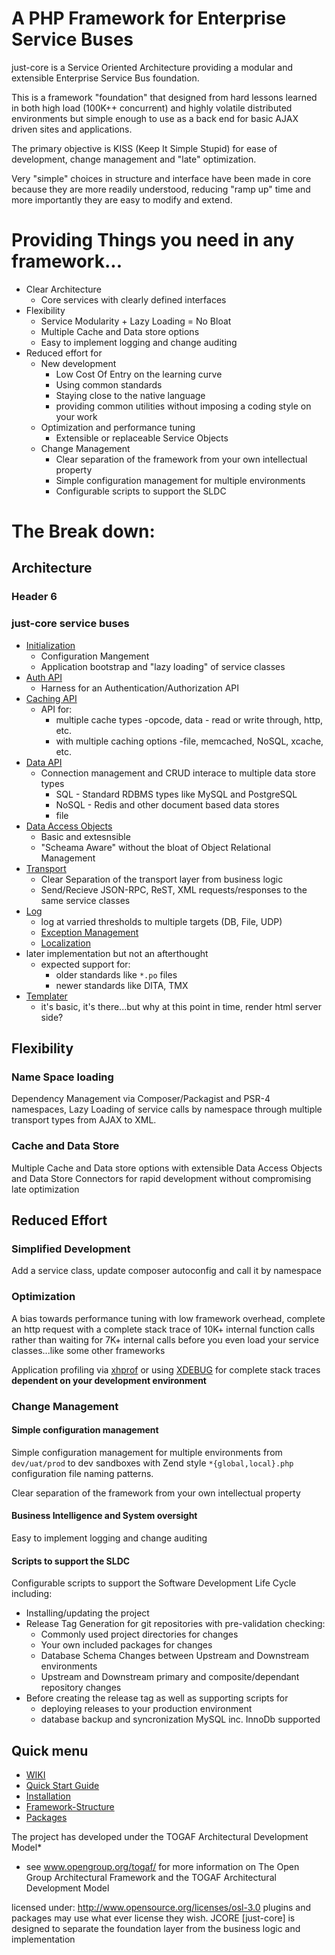 # A PHP Framework for Enterprise Service Buses

just-core is a Service Oriented Architecture providing a modular and extensible Enterprise Service Bus foundation. 

This is a framework "foundation" that designed from hard lessons learned in both high load (100K++ concurrent) 
and highly volatile distributed environments but simple enough to use as a back end for basic AJAX driven sites and applications.

The primary objective is KISS (Keep It Simple Stupid) for ease of development, change management and "late" optimization.

Very "simple" choices in structure and interface have been made in core because they are more readily understood, 
reducing "ramp up" time and more importantly they are easy to modify and extend.


# Providing Things you need in any framework... 
- Clear Architecture
  - Core services with clearly defined interfaces 
- Flexibility 
  - Service Modularity + Lazy Loading = No Bloat
  - Multiple Cache and Data store options
  - Easy to implement logging and change auditing 
- Reduced effort for
  - New development 
    - Low Cost Of Entry on the learning curve 
    - Using common standards
    - Staying close to the native language 
    - providing common utilities without imposing a coding style on your work
  - Optimization and performance tuning 
    - Extensible or replaceable Service Objects 
  - Change Management 
    - Clear separation of the framework from your own intellectual property
    - Simple configuration management for multiple environments
    - Configurable scripts to support the SLDC


	 
	 
	 
# The Break down:

## Architecture
### [](#header-6)Header 6

### just-core service buses

 - [Initialization](https://github.com/CHGLongStone/just-core/wiki/Load)
   - Configuration Mangement
   - Application bootstrap and "lazy loading" of service classes
 - [Auth API](https://github.com/CHGLongStone/just-core/wiki/AUTH)
   - Harness for an Authentication/Authorization API 
 - [Caching API](https://github.com/CHGLongStone/just-core/wiki/Cache) 
    - API for:
      - multiple cache types -opcode, data - read or write through, http, etc. 
      - with multiple caching options -file, memcached, NoSQL, xcache, etc.
 - [Data API](https://github.com/CHGLongStone/just-core/wiki/Data-layer) 
   - Connection management and CRUD interace to multiple data store types
     - SQL - Standard RDBMS types like MySQL and PostgreSQL
     - NoSQL - Redis and other document based data stores 
     - file
  - [Data Access Objects](https://github.com/CHGLongStone/just-core/wiki/DAO)
    - Basic and extesnsible 
    - "Scheama Aware" without the bloat of Object Relational Management
 - [Transport](https://github.com/CHGLongStone/just-core/wiki/Transport)
   - Clear Separation of the transport layer from business logic
   - Send/Recieve JSON-RPC, ReST, XML requests/responses to the same service classes
 - [Log](https://github.com/CHGLongStone/just-core/wiki/Log)
   - log at varried thresholds to multiple targets (DB, File, UDP) 
   - [Exception Management](https://github.com/CHGLongStone/just-core/wiki/Exception)
   - [Localization](https://github.com/CHGLongStone/just-core/wiki/Localization) 
  - later implementation but not an afterthought
    - expected support for: 
      - older standards like `*.po` files
      - newer standards like DITA, TMX 
 - [Templater]()
   - it's basic, it's there...but why at this point in time, render html server side?



## Flexibility

### Name Space loading

Dependency Management via Composer/Packagist and PSR-4 namespaces, Lazy Loading of service calls by namespace 
through multiple transport types from AJAX to XML. 


### Cache and Data Store

Multiple Cache and Data store options with extensible Data Access Objects and Data Store Connectors for rapid development without 
compromising late optimization



## Reduced Effort

### Simplified Development 

Add a service class, update composer autoconfig and call it by namespace 


### Optimization

A bias towards performance tuning with low framework overhead, complete an http request with a complete stack trace of 10K+ internal function calls 
rather than waiting for 7K+ internal calls before you even load your service classes...like some other frameworks

Application profiling via [xhprof](https://github.com/phacility/xhprof) or using [XDEBUG](https://xdebug.org/) for complete stack traces 
__dependent on your development environment__

### Change Management

#### Simple configuration management

Simple configuration management for multiple environments from `dev/uat/prod` to dev sandboxes with Zend style  `*{global,local}.php`  configuration file naming patterns.

Clear separation of the framework from your own intellectual property

#### Business Intelligence and System oversight

Easy to implement logging and change auditing 

 

#### Scripts to support the SLDC

Configurable scripts to support the Software Development Life Cycle including:

- Installing/updating the project
- Release Tag Generation for git repositories with pre-validation checking:
  - Commonly used project directories for changes
  - Your own included packages for changes
  - Database Schema Changes between Upstream and Downstream environments
  - Upstream and Downstream primary and composite/dependant repository changes 
- Before creating the release tag as well as supporting scripts for
  - deploying releases to your production environment
  - database backup and syncronization MySQL inc. InnoDb supported 


















## Quick menu

* [WIKI](https://github.com/CHGLongStone/just-core/wiki)
* [Quick Start Guide](https://github.com/CHGLongStone/just-core/wiki/QuickStart)
* [Installation](https://github.com/CHGLongStone/just-core-stub/wiki/Project-Installation)
* [Framework-Structure](https://github.com/CHGLongStone/just-core/wiki/Framework-Structure)
* [Packages](https://github.com/CHGLongStone/just-core/wiki/Packages-(extensions))



The project has developed under the TOGAF Architectural Development Model* 
* see www.opengroup.org/togaf/ for more information on The Open Group Architectural Framework and the TOGAF Architectural Development Model

licensed under: http://www.opensource.org/licenses/osl-3.0
plugins and packages may use what ever license they wish. JCORE [just-core] is designed to separate the foundation layer from the business logic and implementation